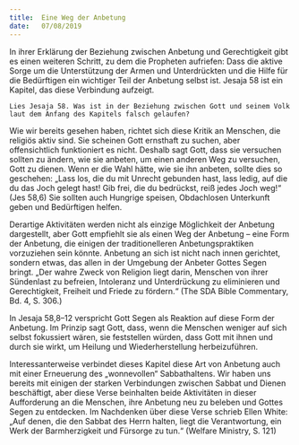 ```yaml
---
title:  Eine Weg der Anbetung
date:   07/08/2019
---
```


In ihrer Erklärung der Beziehung zwischen Anbetung und Gerechtigkeit gibt es einen weiteren Schritt, zu dem die Propheten aufriefen: Dass die aktive Sorge um die Unterstützung der Armen und Unterdrückten und die Hilfe für die Bedürftigen ein wichtiger Teil der Anbetung selbst ist. Jesaja 58 ist ein Kapitel, das diese Verbindung aufzeigt.

`Lies Jesaja 58. Was ist in der Beziehung zwischen Gott und seinem Volk laut dem Anfang des Kapitels falsch gelaufen?`

Wie wir bereits gesehen haben, richtet sich diese Kritik an Menschen, die religiös aktiv sind. Sie scheinen Gott ernsthaft zu suchen, aber offensichtlich funktioniert es nicht. Deshalb sagt Gott, dass sie versuchen sollten zu ändern, wie sie anbeten, um einen anderen Weg zu versuchen, Gott zu dienen. Wenn er die Wahl hätte, wie sie ihn anbeten, sollte dies so geschehen: „Lass los, die du mit Unrecht gebunden hast, lass ledig, auf die du das Joch gelegt hast! Gib frei, die du bedrückst, reiß jedes Joch weg!“ (Jes 58,6) Sie sollten auch Hungrige speisen, Obdachlosen Unterkunft geben und Bedürftigen helfen.

Derartige Aktivitäten werden nicht als einzige Möglichkeit der Anbetung dargestellt, aber Gott empfiehlt sie als einen Weg der Anbetung – eine Form der Anbetung, die einigen der traditionelleren Anbetungspraktiken vorzuziehen sein könnte. Anbetung an sich ist nicht nach innen gerichtet, sondern etwas, das allen in der Umgebung der Anbeter Gottes Segen bringt. „Der wahre Zweck von Religion liegt darin, Menschen von ihrer Sündenlast zu befreien, Intoleranz und Unterdrückung zu eliminieren und Gerechtigkeit, Freiheit und Friede zu fördern.“ (The SDA Bible Commentary, Bd. 4, S. 306.)

In Jesaja 58,8–12 verspricht Gott Segen als Reaktion auf diese Form der Anbetung. Im Prinzip sagt Gott, dass, wenn die Menschen weniger auf sich selbst fokussiert wären, sie feststellen würden, dass Gott mit ihnen und durch sie wirkt, um Heilung und Wiederherstellung herbeizuführen.

Interessanterweise verbindet dieses Kapitel diese Art von Anbetung auch mit einer Erneuerung des „wonnevollen“ Sabbathaltens. Wir haben uns bereits mit einigen der starken Verbindungen zwischen Sabbat und Dienen beschäftigt, aber diese Verse beinhalten beide Aktivitäten in dieser Aufforderung an die Menschen, ihre Anbetung neu zu beleben und Gottes Segen zu entdecken. Im Nachdenken über diese Verse schrieb Ellen White: „Auf denen, die den Sabbat des Herrn halten, liegt die Verantwortung, ein Werk der Barmherzigkeit und Fürsorge zu tun.“ (Welfare Ministry, S. 121)

